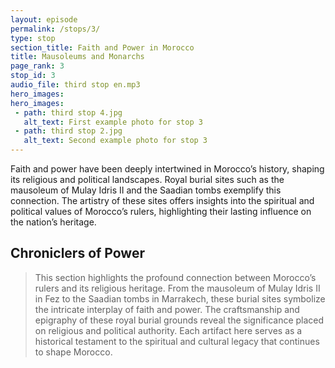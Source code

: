 ```yaml
---
layout: episode
permalink: /stops/3/
type: stop
section_title: Faith and Power in Morocco
title: Mausoleums and Monarchs 
page_rank: 3
stop_id: 3
audio_file: third stop en.mp3
hero_images:
hero_images:
 - path: third stop 4.jpg
   alt_text: First example photo for stop 3
 - path: third stop 2.jpg
   alt_text: Second example photo for stop 3
---
```

Faith and power have been deeply intertwined in Morocco’s history, shaping its religious and political landscapes. Royal burial sites such as the mausoleum of Mulay Idris II and the Saadian tombs exemplify this connection. The artistry of these sites offers insights into the spiritual and political values of Morocco’s rulers, highlighting their lasting influence on the nation’s heritage.

## Chroniclers of Power

> This section highlights the profound connection between Morocco’s rulers and its religious heritage. From the mausoleum of Mulay Idris II in Fez to the Saadian tombs in Marrakech, these burial sites symbolize the intricate interplay of faith and power. The craftsmanship and epigraphy of these royal burial grounds reveal the significance placed on religious and political authority. Each artifact here serves as a historical testament to the spiritual and cultural legacy that continues to shape Morocco.
